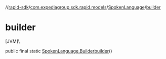 //[rapid-sdk](../../../index.md)/[com.expediagroup.sdk.rapid.models](../index.md)/[SpokenLanguage](index.md)/[builder](builder.md)

# builder

[JVM]\

public final static [SpokenLanguage.Builder](-builder/index.md)[builder](builder.md)()
